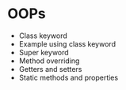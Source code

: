 # OOPs
- Class keyword
- Example using class keyword
- Super keyword
- Method overriding
- Getters and setters
- Static methods and properties
